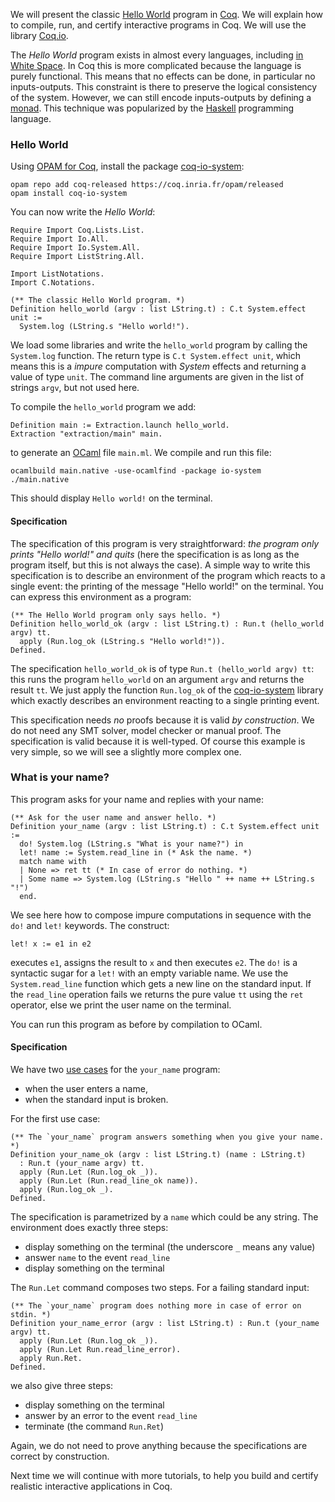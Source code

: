We will present the classic [Hello World](http://en.wikipedia.org/wiki/%22Hello,_world!%22_program) program in [Coq](https://coq.inria.fr/). We will explain how to compile, run, and certify interactive programs in Coq. We will use the library [Coq.io](http://coq.io/).

The *Hello World* program exists in almost every languages, including [in White Space](http://en.wikipedia.org/wiki/List_of_Hello_world_program_examples#W). In Coq this is more complicated because the language is purely functional. This means that no effects can be done, in particular no inputs-outputs. This constraint is there to preserve the logical consistency of the system. However, we can still encode inputs-outputs by defining a [monad](http://en.wikipedia.org/wiki/Monad_%28functional_programming%29). This technique was popularized by the [Haskell](http://en.wikipedia.org/wiki/Haskell_%28programming_language%29) programming language.

### Hello World
Using [OPAM for Coq](http://coq-blog.clarus.me/use-opam-for-coq.html), install the package [coq-io-system](https://github.com/coq-io/system):

    opam repo add coq-released https://coq.inria.fr/opam/released
    opam install coq-io-system

You can now write the *Hello World*:

    Require Import Coq.Lists.List.
    Require Import Io.All.
    Require Import Io.System.All.
    Require Import ListString.All.

    Import ListNotations.
    Import C.Notations.

    (** The classic Hello World program. *)
    Definition hello_world (argv : list LString.t) : C.t System.effect unit :=
      System.log (LString.s "Hello world!").

We load some libraries and write the `hello_world` program by calling the `System.log` function. The return type is `C.t System.effect unit`, which means this is a *impure* computation with *System* effects and returning a value of type `unit`. The command line arguments are given in the list of strings `argv`, but not used here.

To compile the `hello_world` program we add:

    Definition main := Extraction.launch hello_world.
    Extraction "extraction/main" main.

to generate an [OCaml](https://ocaml.org/) file `main.ml`. We compile and run this file:

    ocamlbuild main.native -use-ocamlfind -package io-system
    ./main.native

This should display `Hello world!` on the terminal.

#### Specification
The specification of this program is very straightforward: *the program only prints "Hello world!" and quits* (here the specification is as long as the program itself, but this is not always the case). A simple way to write this specification is to describe an environment of the program which reacts to a single event: the printing of the message "Hello world!" on the terminal. You can express this environment as a program:

    (** The Hello World program only says hello. *)
    Definition hello_world_ok (argv : list LString.t) : Run.t (hello_world argv) tt.
      apply (Run.log_ok (LString.s "Hello world!")).
    Defined.

The specification `hello_world_ok` is of type `Run.t (hello_world argv) tt`: this runs the program `hello_world` on an argument `argv` and returns the result `tt`. We just apply the function `Run.log_ok` of the [coq-io-system](https://github.com/coq-io/system) library which exactly describes an environment reacting to a single printing event.

This specification needs *no* proofs because it is valid *by construction*. We do not need any SMT solver, model checker or manual proof. The specification is valid because it is well-typed. Of course this example is very simple, so we will see a slightly more complex one.

### What is your name?
This program asks for your name and replies with your name:

    (** Ask for the user name and answer hello. *)
    Definition your_name (argv : list LString.t) : C.t System.effect unit :=
      do! System.log (LString.s "What is your name?") in
      let! name := System.read_line in (* Ask the name. *)
      match name with
      | None => ret tt (* In case of error do nothing. *)
      | Some name => System.log (LString.s "Hello " ++ name ++ LString.s "!")
      end.

We see here how to compose impure computations in sequence with the `do!` and `let!` keywords. The construct:

    let! x := e1 in e2

executes `e1`, assigns the result to `x` and then executes `e2`. The `do!` is a syntactic sugar for a `let!` with an empty variable name. We use the `System.read_line` function which gets a new line on the standard input. If the `read_line` operation fails we returns the pure value `tt` using the `ret` operator, else we print the user name on the terminal.

You can run this program as before by compilation to OCaml.

#### Specification
We have two [use cases](http://en.wikipedia.org/wiki/Use_case) for the `your_name` program:

* when the user enters a name,
* when the standard input is broken.

For the first use case:

    (** The `your_name` program answers something when you give your name. *)
    Definition your_name_ok (argv : list LString.t) (name : LString.t)
      : Run.t (your_name argv) tt.
      apply (Run.Let (Run.log_ok _)).
      apply (Run.Let (Run.read_line_ok name)).
      apply (Run.log_ok _).
    Defined.

The specification is parametrized by a `name` which could be any string. The environment does exactly three steps:

* display something on the terminal (the underscore `_` means any value)
* answer `name` to the event `read_line`
* display something on the terminal

The `Run.Let` command composes two steps. For a failing standard input:

    (** The `your_name` program does nothing more in case of error on stdin. *)
    Definition your_name_error (argv : list LString.t) : Run.t (your_name argv) tt.
      apply (Run.Let (Run.log_ok _)).
      apply (Run.Let Run.read_line_error).
      apply Run.Ret.
    Defined.

we also give three steps:

* display something on the terminal
* answer by an error to the event `read_line`
* terminate (the command `Run.Ret`)

Again, we do not need to prove anything because the specifications are correct by construction.

Next time we will continue with more tutorials, to help you build and certify realistic interactive applications in Coq.
